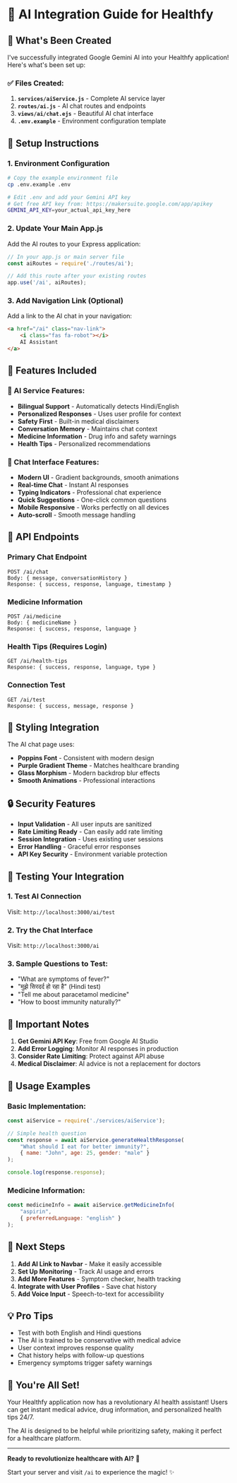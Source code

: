 # 🤖 AI Integration Guide for Healthfy

## 🎉 What's Been Created

I've successfully integrated Google Gemini AI into your Healthfy application! Here's what's been set up:

### ✅ Files Created:
1. **`services/aiService.js`** - Complete AI service layer
2. **`routes/ai.js`** - AI chat routes and endpoints  
3. **`views/ai/chat.ejs`** - Beautiful AI chat interface
4. **`.env.example`** - Environment configuration template

## 🚀 Setup Instructions

### 1. Environment Configuration
```bash
# Copy the example environment file
cp .env.example .env

# Edit .env and add your Gemini API key
# Get free API key from: https://makersuite.google.com/app/apikey
GEMINI_API_KEY=your_actual_api_key_here
```

### 2. Update Your Main App.js
Add the AI routes to your Express application:

```javascript path=null start=null
// In your app.js or main server file
const aiRoutes = require('./routes/ai');

// Add this route after your existing routes
app.use('/ai', aiRoutes);
```

### 3. Add Navigation Link (Optional)
Add a link to the AI chat in your navigation:

```html path=null start=null
<a href="/ai" class="nav-link">
    <i class="fas fa-robot"></i>
    AI Assistant
</a>
```

## 🌟 Features Included

### 🎯 AI Service Features:
- **Bilingual Support** - Automatically detects Hindi/English
- **Personalized Responses** - Uses user profile for context
- **Safety First** - Built-in medical disclaimers
- **Conversation Memory** - Maintains chat context
- **Medicine Information** - Drug info and safety warnings
- **Health Tips** - Personalized recommendations

### 💬 Chat Interface Features:
- **Modern UI** - Gradient backgrounds, smooth animations
- **Real-time Chat** - Instant AI responses
- **Typing Indicators** - Professional chat experience
- **Quick Suggestions** - One-click common questions
- **Mobile Responsive** - Works perfectly on all devices
- **Auto-scroll** - Smooth message handling

## 📡 API Endpoints

### Primary Chat Endpoint
```
POST /ai/chat
Body: { message, conversationHistory }
Response: { success, response, language, timestamp }
```

### Medicine Information
```
POST /ai/medicine
Body: { medicineName }
Response: { success, response, language }
```

### Health Tips (Requires Login)
```
GET /ai/health-tips
Response: { success, response, language, type }
```

### Connection Test
```
GET /ai/test
Response: { success, message, response }
```

## 🎨 Styling Integration

The AI chat page uses:
- **Poppins Font** - Consistent with modern design
- **Purple Gradient Theme** - Matches healthcare branding
- **Glass Morphism** - Modern backdrop blur effects
- **Smooth Animations** - Professional interactions

## 🔒 Security Features

- **Input Validation** - All user inputs are sanitized
- **Rate Limiting Ready** - Can easily add rate limiting
- **Session Integration** - Uses existing user sessions
- **Error Handling** - Graceful error responses
- **API Key Security** - Environment variable protection

## 🧪 Testing Your Integration

### 1. Test AI Connection
Visit: `http://localhost:3000/ai/test`

### 2. Try the Chat Interface
Visit: `http://localhost:3000/ai`

### 3. Sample Questions to Test:
- "What are symptoms of fever?"
- "मुझे सिरदर्द हो रहा है" (Hindi test)
- "Tell me about paracetamol medicine"
- "How to boost immunity naturally?"

## 🚨 Important Notes

1. **Get Gemini API Key**: Free from Google AI Studio
2. **Add Error Logging**: Monitor AI responses in production
3. **Consider Rate Limiting**: Protect against API abuse
4. **Medical Disclaimer**: AI advice is not a replacement for doctors

## 🎯 Usage Examples

### Basic Implementation:
```javascript path=null start=null
const aiService = require('./services/aiService');

// Simple health question
const response = await aiService.generateHealthResponse(
    "What should I eat for better immunity?",
    { name: "John", age: 25, gender: "male" }
);

console.log(response.response);
```

### Medicine Information:
```javascript path=null start=null
const medicineInfo = await aiService.getMedicineInfo(
    "aspirin",
    { preferredLanguage: "english" }
);
```

## 🔄 Next Steps

1. **Add AI Link to Navbar** - Make it easily accessible
2. **Set Up Monitoring** - Track AI usage and errors
3. **Add More Features** - Symptom checker, health tracking
4. **Integrate with User Profiles** - Save chat history
5. **Add Voice Input** - Speech-to-text for accessibility

## 💡 Pro Tips

- Test with both English and Hindi questions
- The AI is trained to be conservative with medical advice
- User context improves response quality
- Chat history helps with follow-up questions
- Emergency symptoms trigger safety warnings

## 🎊 You're All Set!

Your Healthfy application now has a revolutionary AI health assistant! Users can get instant medical advice, drug information, and personalized health tips 24/7.

The AI is designed to be helpful while prioritizing safety, making it perfect for a healthcare platform.

---

**Ready to revolutionize healthcare with AI?** 🚀

Start your server and visit `/ai` to experience the magic! ✨
